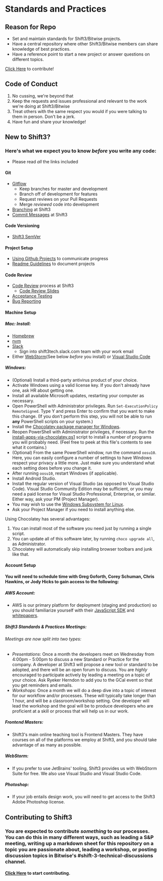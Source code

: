 # Standards and Practices

## Reason for Repo

- Set and maintain standards for Shift3/Bitwise projects.
- Have a central repository where other Shift3/Bitwise members can share knowledge of best practices.
- Have a reference point to start a new project or answer questions on different topics.

[Click Here](/standards/contributing.md) to contribute!

## Code of Conduct

1. No cussing, we're beyond that
2. Keep the requests and issues professional and relevant to the work we're doing at Shift3/Bitwise
3. Treat others with the same respect you would if you were talking to them in person. Don't be a jerk.
4. Have fun and share your knowledge!

## New to Shift3?

### Here's what we expect you to know _before_ you write any code:

- Please read _all_ the links included

#### Git

- [Gitflow](https://www.atlassian.com/git/tutorials/comparing-workflows/gitflow-workflow)
  - Keep branches for master and development
  - Branch off of development for features
  - Request reviews on your Pull Requests
  - Merge _reviewed_ code into development
- [Branching](/standards/branching.md) at Shift3
- [Commit Messages](/standards/commits.md) at Shift3

#### Code Versioning
- [Shift3 SemVer](/standards/code-versioning.md)

#### Project Setup
- [Using Github Projects](/standards/project-setup.md) to communicate progress
- [Readme Guidelines](/standards/readme-guidelines.md) to document projects

#### Code Review

- [Code Review](/standards/code-reviews.md#process) process at Shift3
  - [Code Review Slides](https://docs.google.com/presentation/d/16S4qMbwdBT2u9c3-djHhSRXoUUytf12HGxloWh4y4cE/edit#slide=id.g35f391192_00)
- [Acceptance Testing](/standards/acceptance-testing/README.md)
- [Bug Reporting](/standards/bug-reporting/README.md)

#### Machine Setup

##### Mac: Install:

- [Homebrew](https://brew.sh/)
- [nvm](https://www.wdiaz.org/how-to-install-nvm-with-homebrew/)
- [Slack](https://slack.com/downloads/osx)
  - Sign into shift3tech.slack.com team with your work email
- Either [WebStorm](https://www.jetbrains.com/webstorm/download/#section=mac)(See below _before_ you install) or [Visual Studio Code](https://code.visualstudio.com/download)

##### Windows:

- (Optional) Install a third-party antivirus product of your choice.
- Activate Windows using a valid license key. If you don't already have one, ask HR about getting one.
- Install all available Microsoft updates, restarting your computer as necessary.
- Open PowerShell with Administrator privileges. Run `Set-ExecutionPolicy RemoteSigned`. Type Y and press Enter to confirm that you want to make this change. (If you don't perform this step, you will not be able to run **any** PowerShell scripts on your system.)
- Install the [Chocolatey package manager for Windows](https://chocolatey.org/install).
- Reopen PowerShell with Administrator privileges, if necessary. Run the [install-apps-via-chocolatey.ps1](/best-practices/development-tools/windows-setup/install-apps-via-chocolatey.ps1) script to install a number of programs you will probably need. (Feel free to peek at this file's contents to see what it contains.)
- (Optional) From the same PowerShell window, run the command `oosu10`. Here, you can easily configure a number of settings to have Windows respect your privacy a little more. Just make sure you understand what each setting does before you change it.
- After running `oosu10`, restart Windows (if applicable).
- Install Android Studio.
- Install the regular version of Visual Studio (as opposed to Visual Studio Code). Visual Studio Community Edition may be sufficient, or you may need a paid license for Visual Studio Professional, Enterprise, or similar. Either way, ask your PM (Project Manager).
- You may wish to use the [Windows Subsystem for Linux](https://docs.microsoft.com/en-us/windows/wsl/faq).
- Ask your Project Manager if you need to install anything else.

Using Chocolatey has several advantages:
1. You can install most of the software you need just by running a single script.
2. You can update all of this software later, by running `choco upgrade all`, as Administrator.
3. Chocolatey will automatically skip installing browser toolbars and junk like that.

#### Account Setup

#### You will need to schedule time with Greg Goforth, Corey Schuman, Chris Hawkins, or Jody Hicks to gain access to the following:

##### AWS Account:

- AWS is our primary platform for deployment (staging and production) so you should familiarize yourself with their [JavaScript SDK](https://aws.amazon.com/sdk-for-node-js/) and [whitepapers](https://aws.amazon.com/whitepapers/).

##### Shift3 Standards & Practices Meetings:

###### Meetings are now split into two types:

- *Presentations*: Once a month the developers meet on Wednesday from 4:00pm - 5:00pm to discuss a new Standard or Practice for the company. A developer at Shift3 will propose a new tool or standard to be adopted, and there will be an open forum to discuss. You are _highly_ encouraged to participate actively by leading a meeting on a topic of your choice. Ask Ryeker Herndon to add you to the GCal event so that you get reminders and emails.
- *Workshops*: Once a month we will do a deep dive into a topic of interest for our workflow and/or processes. These will typically take longer than 1 hour, and will be a classroom/workshop setting. One developer will lead the workshop and the goal will be to produce developers who are proficient at a skill or process that will help us in our work.

##### Frontend Masters:

- Shift3's main online teaching tool is Frontend Masters. They have courses on all of the platforms we employ at Shift3, and you should take advantage of as many as possible.

##### WebStorm:

- If you prefer to use JetBrains' tooling, Shift3 provides us with WebStorm Suite for free. We also use Visual Studio and Visual Studio Code.

##### Photoshop:

- If your job entails design work, you will need to get access to the Shift3 Adobe Photoshop license.

## Contributing to Shift3

### You are expected to contribute _something_ to our processes. You can do this in many different ways, such as leading a S&P meeting, writing up a markdown sheet for this repository on a topic you are passionate about, leading a workshop, or posting discussion topics in Bitwise's #shift-3-technical-discussions channel.

#### [Click Here](/standards/contributing.md) to start contributing.

